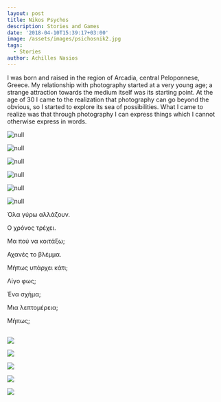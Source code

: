 ```yaml
---
layout: post
title: Nikos Psychos
description: Stories and Games
date: '2018-04-10T15:39:17+03:00'
image: /assets/images/psichosnik2.jpg
tags:
  - Stories
author: Achilles Nasios
---
```

I was born and raised in the region of Arcadia, central Peloponnese, Greece. My relationship with photography started at a very young age; a strange attraction towards the medium itself was its starting point. At the age of 30 I came to the realization that photography can go beyond the obvious, so I started to explore its sea of possibilities. What I came to realize was that through photography I can express things which I cannot otherwise express in words.

![null](/assets/images/psichosn-presentation.jpg#full)

![null](/assets/images/psichosnik1.jpg)

![null](/assets/images/psichosnik2.jpg)

![null](/assets/images/psichosnik3.jpg)

![null](/assets/images/psichosnik4.jpg)

![null](/assets/images/psichosnik5.jpg)





Όλα γύρω αλλάζουν.

Ο χρόνος τρέχει.

Μα πού να κοιτάξω;

Αχανές το βλέμμα.

Μήπως υπάρχει κάτι;

Λίγο φως;

Ένα σχήμα;

Μια λεπτομέρεια;

Μήπως;

## 

![](/assets/images/psichosn-presentation.jpg)

![](/assets/images/psychosn_met11.jpg)

![](/assets/images/psychosn_met12.jpg)

![](/assets/images/psychosn_met13.jpg)

![](/assets/images/psychosn_met14.jpg)
